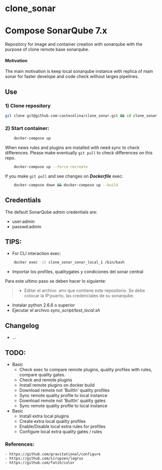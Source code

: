 # clone_sonar

# Compose SonarQube 7.x

Repository for image and container creation with sonarqube with the purpose of clone remote base sonarqube.

#### Motivation

The main motivation is keep local sonarqube instance with replica of main sonar for faster develope and code check without larges pipelines.

## Use

### 1) Clone repository

```bash
git clone git@github.com:castocolina/clone_sonar.git && cd clone_sonar
```

### 2) Start container:

```bash
    docker-compose up
```

When news rules and plugins are installed with need sync to check differences. Please make eventually `git pull` to check differences on this repo.

```bash
    docker-compose up --force-recreate
```

If you make `git pull` and see changes on _**Dockerfile**_ exec:

```bash
    docker-compose down && docker-compose up --build
```

## Credentials

The default SonarQube admin credentials are:

- user:admin
- passwd:admin

## TIPS:

- For CLI interaction exec:

```bash
    docker exec -it clone_sonar_sonar_local_1 /bin/bash
```

- Importar los profiles, qualitygates y condiciones del sonar central

Para este ultimo paso se deben hacer lo siguiente:

> - Editar el archivo .env que contiene este repositorio. Se debe colocar la IP:puerto, las credenciales de su sonarqube.

- Instalar python 2.6.6 o superior
- Ejecutar el archivo _sync_script/test_local.sh_

## Changelog

- ...

## TODO:

- Basic
  - Check exec to compare remote plugins, quality profiles with rules, compare quality gates.
  - Check and remote plugins
  - Install remote plugins on docker build
  - Download remote not 'BuiltIn' quality profiles
  - Sync remote quality profile to local instance
  - Download remote not 'BuiltIn' quality gates
  - Sync remote quality profile to local instance
- Basic
  - Install extra local plugins
  - Create extra local quality profiles
  - Enable/Disable local extra rules for profiles
  - Configure local extra quality gates / rules

### References:

    - https://github.com/gravitational/configure
    - https://github.com/sirupsen/logrus
    - https://github.com/fatih/color
